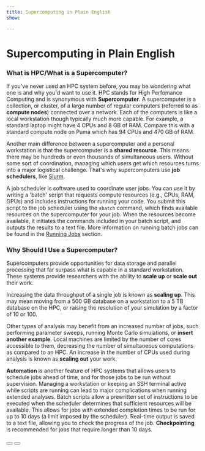 ```yaml
---
title: Supercomputing in Plain English
show:

---
```


<link rel="stylesheet" href="../../assets/stylesheets/buttons.css">

# Supercomputing in Plain English

### What is HPC/What is a Supercomputer?

If you've never used an HPC system before, you may be wondering what one is and why you'd want to use it. HPC stands for High Perfomance Computing and is synonymous with **Supercomputer**. A supercomputer is a collection, or cluster, of a large number of regular computers (referred to as **compute nodes**) connected over a network. Each of the computers is like a local workstation though typically much more capable. For example, a standard laptop might have 4 CPUs and 8 GB of RAM. Compare this with a standard compute node on Puma which has 94 CPUs and 470 GB of RAM. 

Another main difference between a supercomputer and a personal workstation is that the supercomputer is a **shared resource**. This means there may be hundreds or even thousands of simultaneous users. Without some sort of coordination, managing which users get which resources turns into a major logistical challenge. That's why supercomputers use **job schedulers**, like [Slurm](https://slurm.schedmd.com/documentation.html). 

A job scheduler is software used to coordinate user jobs. You can use it by writing a 'batch' script that requests compute resources (e.g., CPUs, RAM, GPUs) and includes instructions for running your code. You submit this script to the job scheduler using the ```sbatch``` command, which finds available resources on the supercomputer for your job. When the resources become available, it initiates the commands included in your batch script, and outputs the results to a text file. More information on running batch jobs can be found in the [Running Jobs](../../running_jobs/batch_jobs/intro) section.

### Why Should I Use a Supercomputer?

Supercomputers provide opportunities for data storage and parallel processing that far surpass what is capable in a standard workstation. These systems provide researchers with the ability to **scale up** or **scale out** their work.

Increasing the data throughput of a single job is known as **scaling up**. This may mean moving from a 500 GB database on a workstation to a 5 TB database on the HPC, or raising the resolution of your simulation by a factor of 10 or 100. 

Other types of analysis may benefit from an increased number of jobs, such performing parameter sweeps, running Monte Carlo simulations, or **insert another example**. Local machines are limited by the number of cores accessible to them, decreasing the number of simultaneous computations as compared to an HPC. An increase in the number of CPUs used during analysis is known as **scaling out** your work.

**Automation** is another feature of HPC systems that allows users to schedule jobs ahead of time, and for those jobs to be run without supervision. Managing a workstation or keeping an SSH terminal active while scripts are running can lead to major complications when running extended analyses. Batch scripts allow a prewritten set of instructions to be executed when the scheduler determines that sufficient resources will be available. This allows for jobs with extended completion times to be run for up to 10 days (a limit imposed by the scheduler). Real-time output is saved to a text file, allowing you to check the progress of the job. **Checkpointing** is recommended for jobs that require longer than 10 days.


<html>
<div class="button-container">
    <a href="../overview"><button class="left-button"></button></a>
    <a href="../common_misconceptions"><button class="right-button"></button></a>
</div>
</html>